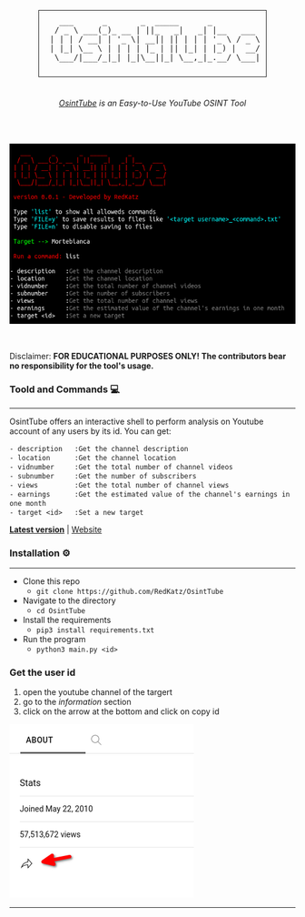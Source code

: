 
<div align="center">
  <pre style="display: inline-block; border: 1px solid; padding: 10px;">
   ___      _       _  _____      _          
  / _ \ ___(_)_ __ | ||_   _|   _| |__   ___ 
 | | | / __| | '_ \| __|| || | | | '_ \ / _ \
 | |_| \__ \ | | | | |_ | || |_| | |_) |  __/
  \___/|___/_|_| |_|\__||_| \__,_|_.__/ \___|
  </pre>
</div>

 <h6><p align="center">
    <a href="redkatz.github.io/osinttube">OsintTube</a> is an <i>Easy-to-Use</i> YouTube <i>OSINT</i> Tool</a>
</p></h6>

<p align="center">
  <img src="https://img.shields.io/badge/release-v0.3.2-green" alt=""/>
  <img src="https://img.shields.io/badge/license-GPLv3-blue" alt=""/>
  <img src="https://img.shields.io/badge/written in-python-red" alt=""/>
</p><p align="center">
  <img src="image/presentation.png">
</p>
<br>

Disclaimer: **FOR EDUCATIONAL PURPOSES ONLY! The contributors bear no responsibility for the tool's usage.**

### Toold and Commands 💻

---

OsintTube offers an interactive shell to perform analysis on Youtube account of any users by its id. You can get:

```text
- description   :Get the channel description
- location      :Get the channel location
- vidnumber     :Get the total number of channel videos
- subnumber     :Get the number of subscribers 
- views         :Get the total number of channel views
- earnings      :Get the estimated value of the channel's earnings in one month
- target <id>   :Set a new target
```
[**Latest version**]() | [Website]()

### Installation ⚙️

---

- Clone this repo
  - `git clone https://github.com/RedKatz/OsintTube`
- Navigate to the directory
  - `cd OsintTube`
- Install the requirements
  - `pip3 install requirements.txt`
- Run the program
  - `python3 main.py <id>`

### Get the user id

1. open the youtube channel of the targert
2. go to the _information_ section
3. click on the arrow at the bottom and click on copy id

![](image/getid.png)


---

